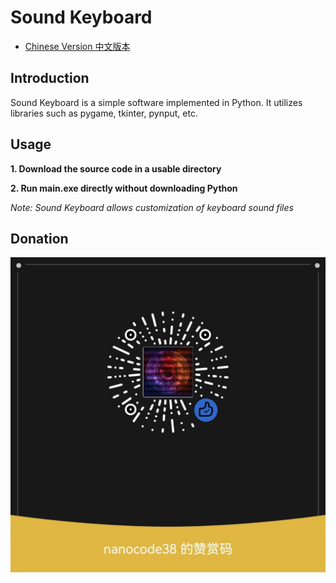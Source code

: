 # Sound Keyboard
- [Chinese Version 中文版本](./README-CH.md)

## Introduction
Sound Keyboard is a simple software implemented in Python. It utilizes libraries such as pygame, tkinter, pynput, etc.

## Usage
**1. Download the source code in a usable directory**

**2. Run main.exe directly without downloading Python**


*Note: Sound Keyboard allows customization of keyboard sound files*

## Donation

![Preview](images\support.png)